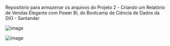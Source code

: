 Repositório para armazenar os arquivos do Projeto 2 - Criando um Relatório de Vendas Elegante com Power Bi, do Bootcamp de Ciência de Dados da DIO - Santander

![image](https://github.com/Masteradilio/bootcamp-santander-dio/assets/122137421/6c02a8bc-39af-4be3-8337-ebe9e9ea899a)

![image](https://github.com/Masteradilio/bootcamp-santander-dio/assets/122137421/717d3e99-89d5-46ed-9bdc-e0da7e2384b5)


